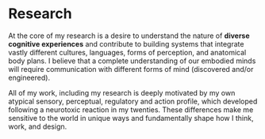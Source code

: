 # Research

At the core of my research is a desire to understand the nature of **diverse cognitive experiences** and contribute to building systems that integrate vastly different cultures, languages, forms of perception, and anatomical body plans. I believe that a complete understanding of our embodied minds will require communication with different forms of mind (discovered and/or engineered).

All of my work, including my research is deeply motivated by my own atypical sensory, perceptual, regulatory and action profile, which developed following a neurotoxic reaction in my twenties. These differences make me sensitive to the world in unique ways and fundamentally shape how I think, work, and design.